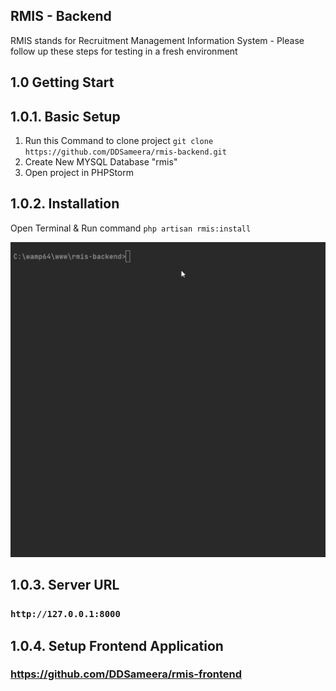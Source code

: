 ## RMIS - Backend

RMIS stands for Recruitment Management Information System - Please follow up these steps  for testing in a fresh environment

## 1.0 Getting Start

## 1.0.1. Basic Setup
1. Run this Command to clone project
   `git clone https://github.com/DDSameera/rmis-backend.git` 
2. Create New MYSQL Database "rmis"
3. Open project in PHPStorm 


## 1.0.2. Installation 
 Open Terminal & Run command ``php artisan rmis:install`` 

<img alt="rmis_install" src="https://raw.githubusercontent.com/DDSameera/rmis-backend/master/public/assets/images/pa_rm_install.gif"/>
       
## 1.0.3. Server URL
### ``http://127.0.0.1:8000``


## 1.0.4. Setup Frontend Application
### https://github.com/DDSameera/rmis-frontend